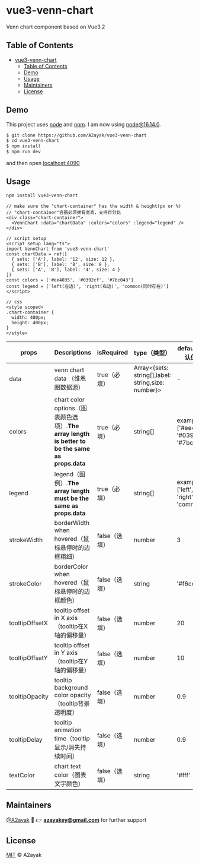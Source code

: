 # vue3-venn-chart

Venn chart component based on Vue3.2
## Table of Contents

- [vue3-venn-chart](#vue3-venn-chart)
  - [Table of Contents](#table-of-contents)
  - [Demo](#demo)
  - [Usage](#usage)
  - [Maintainers](#maintainers)
  - [License](#license)

## Demo
This project uses [node](http://nodejs.org) and [npm](https://npmjs.com). I am now using node@16.14.0.
```sh
$ git clone https://github.com/A2ayak/vue3-venn-chart
$ cd vue3-venn-chart
$ npm install
$ npm run dev
```
and then open [localhost:4090](http://localhost:4090/)

## Usage

```sh
npm install vue3-venn-chart
```

```vue
// make sure the "chart-container" has the width & height(px or %)
// "chart-container"容器必须拥有宽高，支持百分比
<div class="chart-container">
  <VennChart :data="chartData" :colors="colors" :legend="legend" />
</div>

// script setup
<script setup lang="ts">
import VennChart from 'vue3-venn-chart'
const chartData = ref([
  { sets: ['A'], label: '12', size: 12 },
  { sets: ['B'], label: '8', size: 8 },
  { sets: ['A', 'B'], label: '4', size: 4 }
])
const colors = ['#ee4035', '#0392cf', '#7bc043']
const legend = ['left(左边)', 'right(右边)', 'common(同时存在)']
</script>

// css
<style scoped>
.chart-container {
  width: 400px;
  height: 400px;
}
</style>
```

| props | Descriptions| isRequired| type（类型） | default（默认值）|
| ----- | ----------- | ------------------- | ---------- |--------------- |
| data | venn chart data （维恩图数据源） | true（必填） | Array<{sets: string[],label: string,size: number}> | -
| colors | chart color options（图表颜色选项）.**The array length is better to be the same as props.data** | true（必填） | string[] | example: ['#ee4035', '#0392cf', '#7bc043']
| legend | legend（图例）.**The array length must be the same as props.data** | true（必填） | string[] | example: ['left', 'right', 'common']
| strokeWidth | borderWidth when hovered（鼠标悬停时的边框粗细） | false（选填） | number | 3
| strokeColor | borderColor when hovered（鼠标悬停时的边框颜色） | false（选填） | string | '#f6cd61'
| tooltipOffsetX | tooltip offset in X axis（tooltip在X轴的偏移量） | false（选填） | number | 20
| tooltipOffsetY | tooltip offset in Y axis（tooltip在Y轴的偏移量） | false（选填） | number | 10
| tooltipOpacity | tooltip background color opacity（tooltip背景透明度） | false（选填） | number | 0.9
| tooltipDelay | tooltip animation time（tooltip显示/消失持续时间） | false（选填） | number | 0.9
| textColor | chart text color（图表文字颜色） | false（选填） | string | '#fff'


## Maintainers

[@A2ayak](https://github.com/A2ayak)  :email: :point_right: **azayakey@gmail.com** for further support


## License

[MIT](LICENSE) © A2ayak